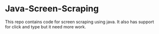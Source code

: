 # Java-Screen-Scraping
This repo contains code for screen scraping using java. It also has support for click and type but it need more work.
